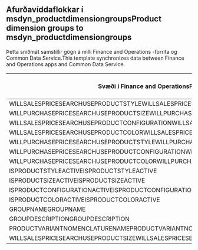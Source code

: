 ## <a name="product-dimension-groups-to-msdyn_productdimensiongroups"></a><span data-ttu-id="e4cbc-101">Afurðavíddaflokkar í msdyn_productdimensiongroups</span><span class="sxs-lookup"><span data-stu-id="e4cbc-101">Product dimension groups to msdyn_productdimensiongroups</span></span>

<span data-ttu-id="e4cbc-102">Þetta sniðmát samstillir gögn á milli Finance and Operations -forrita og Common Data Service.</span><span class="sxs-lookup"><span data-stu-id="e4cbc-102">This template synchronizes data between Finance and Operations apps and Common Data Service.</span></span>

<span data-ttu-id="e4cbc-103">Svæði í Finance and Operations</span><span class="sxs-lookup"><span data-stu-id="e4cbc-103">Finance and Operations field</span></span> | <span data-ttu-id="e4cbc-104">Gerð vörpunar</span><span class="sxs-lookup"><span data-stu-id="e4cbc-104">Map type</span></span> | <span data-ttu-id="e4cbc-105">Annar Dynamics 365 reitur</span><span class="sxs-lookup"><span data-stu-id="e4cbc-105">Other Dynamics 365 field</span></span> | <span data-ttu-id="e4cbc-106">Sjálfgildi</span><span class="sxs-lookup"><span data-stu-id="e4cbc-106">Default value</span></span>
---|---|---|---
<span data-ttu-id="e4cbc-107">WILLSALESPRICESEARCHUSEPRODUCTSTYLE</span><span class="sxs-lookup"><span data-stu-id="e4cbc-107">WILLSALESPRICESEARCHUSEPRODUCTSTYLE</span></span> | >< | <span data-ttu-id="e4cbc-108">msdyn_willsalespricesearchuseproductstyle</span><span class="sxs-lookup"><span data-stu-id="e4cbc-108">msdyn_willsalespricesearchuseproductstyle</span></span> | 
<span data-ttu-id="e4cbc-109">WILLPURCHASEPRICESEARCHUSEPRODUCTSIZE</span><span class="sxs-lookup"><span data-stu-id="e4cbc-109">WILLPURCHASEPRICESEARCHUSEPRODUCTSIZE</span></span> | >< | <span data-ttu-id="e4cbc-110">msdyn_willpurchasepricesearchuseproductsize</span><span class="sxs-lookup"><span data-stu-id="e4cbc-110">msdyn_willpurchasepricesearchuseproductsize</span></span> | 
<span data-ttu-id="e4cbc-111">WILLSALESPRICESEARCHUSEPRODUCTCONFIGURATION</span><span class="sxs-lookup"><span data-stu-id="e4cbc-111">WILLSALESPRICESEARCHUSEPRODUCTCONFIGURATION</span></span> | >< | <span data-ttu-id="e4cbc-112">msdyn_willsalespricesearchuseprodconfig</span><span class="sxs-lookup"><span data-stu-id="e4cbc-112">msdyn_willsalespricesearchuseprodconfig</span></span> | 
<span data-ttu-id="e4cbc-113">WILLSALESPRICESEARCHUSEPRODUCTCOLOR</span><span class="sxs-lookup"><span data-stu-id="e4cbc-113">WILLSALESPRICESEARCHUSEPRODUCTCOLOR</span></span> | >< | <span data-ttu-id="e4cbc-114">msdyn_willsalespricesearchuseproductcolor</span><span class="sxs-lookup"><span data-stu-id="e4cbc-114">msdyn_willsalespricesearchuseproductcolor</span></span> | 
<span data-ttu-id="e4cbc-115">WILLPURCHASEPRICESEARCHUSEPRODUCTSTYLE</span><span class="sxs-lookup"><span data-stu-id="e4cbc-115">WILLPURCHASEPRICESEARCHUSEPRODUCTSTYLE</span></span> | >< | <span data-ttu-id="e4cbc-116">msdyn_willpurchasepricesearchuseproductstyle</span><span class="sxs-lookup"><span data-stu-id="e4cbc-116">msdyn_willpurchasepricesearchuseproductstyle</span></span> | 
<span data-ttu-id="e4cbc-117">WILLPURCHASEPRICESEARCHUSEPRODUCTCONFIGURATION</span><span class="sxs-lookup"><span data-stu-id="e4cbc-117">WILLPURCHASEPRICESEARCHUSEPRODUCTCONFIGURATION</span></span> | >< | <span data-ttu-id="e4cbc-118">msdyn_willpurchpricesearchuseprodconfig</span><span class="sxs-lookup"><span data-stu-id="e4cbc-118">msdyn_willpurchpricesearchuseprodconfig</span></span> | 
<span data-ttu-id="e4cbc-119">WILLPURCHASEPRICESEARCHUSEPRODUCTCOLOR</span><span class="sxs-lookup"><span data-stu-id="e4cbc-119">WILLPURCHASEPRICESEARCHUSEPRODUCTCOLOR</span></span> | >< | <span data-ttu-id="e4cbc-120">msdyn_willpurchpricesearchuseproductcolor</span><span class="sxs-lookup"><span data-stu-id="e4cbc-120">msdyn_willpurchpricesearchuseproductcolor</span></span> | 
<span data-ttu-id="e4cbc-121">ISPRODUCTSTYLEACTIVE</span><span class="sxs-lookup"><span data-stu-id="e4cbc-121">ISPRODUCTSTYLEACTIVE</span></span> | >< | <span data-ttu-id="e4cbc-122">msdyn_isproductstyleactive</span><span class="sxs-lookup"><span data-stu-id="e4cbc-122">msdyn_isproductstyleactive</span></span> | 
<span data-ttu-id="e4cbc-123">ISPRODUCTSIZEACTIVE</span><span class="sxs-lookup"><span data-stu-id="e4cbc-123">ISPRODUCTSIZEACTIVE</span></span> | >< | <span data-ttu-id="e4cbc-124">msdyn_isproductsizeactive</span><span class="sxs-lookup"><span data-stu-id="e4cbc-124">msdyn_isproductsizeactive</span></span> | 
<span data-ttu-id="e4cbc-125">ISPRODUCTCONFIGURATIONACTIVE</span><span class="sxs-lookup"><span data-stu-id="e4cbc-125">ISPRODUCTCONFIGURATIONACTIVE</span></span> | >< | <span data-ttu-id="e4cbc-126">msdyn_isproductconfigurationactive</span><span class="sxs-lookup"><span data-stu-id="e4cbc-126">msdyn_isproductconfigurationactive</span></span> | 
<span data-ttu-id="e4cbc-127">ISPRODUCTCOLORACTIVE</span><span class="sxs-lookup"><span data-stu-id="e4cbc-127">ISPRODUCTCOLORACTIVE</span></span> | >< | <span data-ttu-id="e4cbc-128">msdyn_isproductcoloractive</span><span class="sxs-lookup"><span data-stu-id="e4cbc-128">msdyn_isproductcoloractive</span></span> | 
<span data-ttu-id="e4cbc-129">GROUPNAME</span><span class="sxs-lookup"><span data-stu-id="e4cbc-129">GROUPNAME</span></span> | = | <span data-ttu-id="e4cbc-130">msdyn_groupname</span><span class="sxs-lookup"><span data-stu-id="e4cbc-130">msdyn_groupname</span></span> | 
<span data-ttu-id="e4cbc-131">GROUPDESCRIPTION</span><span class="sxs-lookup"><span data-stu-id="e4cbc-131">GROUPDESCRIPTION</span></span> | = | <span data-ttu-id="e4cbc-132">msdyn_groupdescription</span><span class="sxs-lookup"><span data-stu-id="e4cbc-132">msdyn_groupdescription</span></span> | 
<span data-ttu-id="e4cbc-133">PRODUCTVARIANTNOMENCLATURENAME</span><span class="sxs-lookup"><span data-stu-id="e4cbc-133">PRODUCTVARIANTNOMENCLATURENAME</span></span> | = | <span data-ttu-id="e4cbc-134">msdyn_productvariantnomenclaturename</span><span class="sxs-lookup"><span data-stu-id="e4cbc-134">msdyn_productvariantnomenclaturename</span></span> | 
<span data-ttu-id="e4cbc-135">WILLSALESPRICESEARCHUSEPRODUCTSIZE</span><span class="sxs-lookup"><span data-stu-id="e4cbc-135">WILLSALESPRICESEARCHUSEPRODUCTSIZE</span></span> | >< | <span data-ttu-id="e4cbc-136">msdyn_willsalespricesearchuseproductsize</span><span class="sxs-lookup"><span data-stu-id="e4cbc-136">msdyn_willsalespricesearchuseproductsize</span></span> | 
